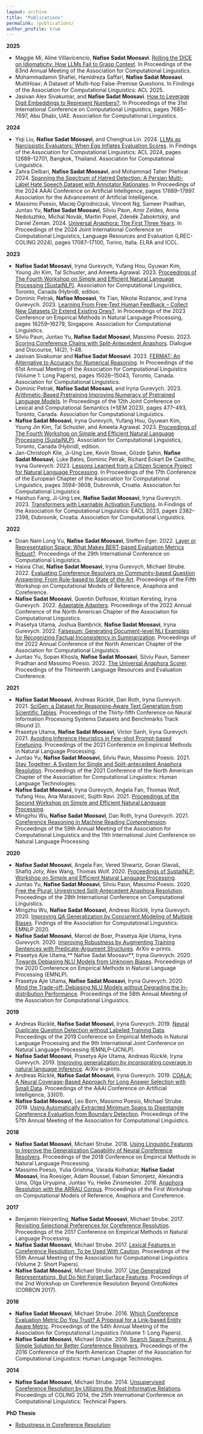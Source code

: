 ```yaml
---
layout: archive
title: "Publications"
permalink: /publications/
author_profile: true
---
```

**2025**
- Maggie Mi, Aline Villavicencio, **Nafise Sadat Moosavi**. [Rolling the DICE on Idiomaticity: How LLMs Fail to Grasp Context](https://arxiv.org/abs/2410.16069). In Proceedings of the 63nd Annual Meeting of the Association for Computational Linguistics.
- Mohammadamin Shafiei, Hamidreza Saffari, **Nafise Sadat Moosavi**. MultiHoax: A Dataset of Multi-hop False-Premise Questions. In Findings of the Association for Computational Linguistics: ACL 2025. 
- Jasivan Alex Sivakumar, and **Nafise Sadat Moosavi**. [How to Leverage Digit Embeddings to Represent Numbers?](https://aclanthology.org/2025.coling-main.514/). In Proceedings of the 31st International Conference on Computational Linguistics, pages 7685–7697, Abu Dhabi, UAE. Association for Computational Linguistics.

  
**2024**
- Yiqi Liu, **Nafise Sadat Moosavi**, and Chenghua Lin. 2024. [LLMs as Narcissistic Evaluators: When Ego Inflates Evaluation Scores](https://aclanthology.org/2024.findings-acl.753/). In Findings of the Association for Computational Linguistics: ACL 2024, pages 12688–12701, Bangkok, Thailand. Association for Computational Linguistics.
- Zahra Delbari, **Nafise Sadat Moosavi**, and Mohammad Taher Pilehvar. 2024. [Spanning the Spectrum of Hatred Detection: A Persian Multi-Label Hate Speech Dataset with Annotator Rationales](https://ojs.aaai.org/index.php/AAAI/article/view/29743). In Proceedings of the 2024 AAAI Conference on Artificial Intelligence, pages 17889–17897. Association for the Advancement of Artificial Intelligence. 
- Massimo Poesio, Maciej Ogrodniczuk, Vincent Ng, Sameer Pradhan, Juntao Yu, **Nafise Sadat Moosavi**, Silviu Paun, Amir Zeldes, Anna Nedoluzhko, Michal Novák, Martin Popel, Zdeněk Žabokrtský, and Daniel Zeman. 2024. [Universal Anaphora: The First Three Years](https://aclanthology.org/2024.lrec-main.1484/). In Proceedings of the 2024 Joint International Conference on Computational Linguistics, Language Resources and Evaluation (LREC-COLING 2024), pages 17087–17100, Torino, Italia. ELRA and ICCL.


**2023**

-  **Nafise Sadat Moosavi**, Iryna Gurevych, Yufang Hou, Gyuwan Kim, Young Jin Kim, Tal Schuster, and Ameeta Agrawal. 2023. [Proceedings of The Fourth Workshop on Simple and Efficient Natural Language Processing (SustaiNLP)](https://aclanthology.org/2023.sustainlp-1.0/). Association for Computational Linguistics, Toronto, Canada (Hybrid), edition.
- Dominic Petrak, **Nafise Moosavi**, Ye Tian, Nikolai Rozanov, and Iryna Gurevych. 2023. [Learning From Free-Text Human Feedback – Collect New Datasets Or Extend Existing Ones?](https://aclanthology.org/2023.emnlp-main.1011/). In Proceedings of the 2023 Conference on Empirical Methods in Natural Language Processing, pages 16259–16279, Singapore. Association for Computational Linguistics.
-  Silviu Paun, Juntao Yu, **Nafise Sadat Moosavi**, Massimo Poesio. 2023. [Scoring Coreference Chains with Split-Antecedent Anaphors](https://journals.uic.edu/ojs/index.php/dad/article/view/12660). Dialogue and Discourse, 14(2), 1-48.
- Jasivan Sivakumar and **Nafise Sadat Moosavi**. 2023. [FERMAT: An Alternative to Accuracy for Numerical Reasoning](https://aclanthology.org/2023.acl-long.838/). In Proceedings of the 61st Annual Meeting of the Association for Computational Linguistics (Volume 1: Long Papers), pages 15026–15043, Toronto, Canada. Association for Computational Linguistics. 
- Dominic Petrak, **Nafise Sadat Moosavi**, and Iryna Gurevych. 2023. [Arithmetic-Based Pretraining Improving Numeracy of Pretrained Language Models](https://aclanthology.org/2023.starsem-1.42/). In Proceedings of the 12th Joint Conference on Lexical and Computational Semantics (*SEM 2023), pages 477–493, Toronto, Canada. Association for Computational Linguistics.
- **Nafise Sadat Moosavi**, Iryna Gurevych, Yufang Hou, Gyuwan Kim, Young Jin Kim, Tal Schuster, and Ameeta Agrawal. 2023. [Proceedings of The Fourth Workshop on Simple and Efficient Natural Language Processing (SustaiNLP)](https://aclanthology.org/2023.sustainlp-1.0/). Association for Computational Linguistics, Toronto, Canada (Hybrid), edition.
- Jan-Christoph Klie, Ji-Ung Lee, Kevin Stowe, Gözde Şahin, **Nafise Sadat Moosavi**, Luke Bates, Dominic Petrak, Richard Eckart De Castilho, Iryna Gurevych. 2023. [Lessons Learned from a Citizen Science Project for Natural Language Processing](https://aclanthology.org/2023.eacl-main.261/). In Proceedings of the 17th Conference of the European Chapter of the Association for Computational Linguistics, pages 3594–3608, Dubrovnik, Croatia. Association for Computational Linguistics
- Haishuo Fang, Ji-Ung Lee, **Nafise Sadat Moosavi**, Iryna Gurevych. 2023. [Transformers with Learnable Activation Functions](https://aclanthology.org/2023.findings-eacl.181/). In Findings of the Association for Computational Linguistics: EACL 2023, pages 2382–2398, Dubrovnik, Croatia. Association for Computational Linguistics.

**2022**

- Doan Nam Long Vu, **Nafise Sadat Moosavi**, Steffen Eger. 2022. [Layer or Representation Space: What Makes BERT-based Evaluation Metrics Robust?](https://aclanthology.org/2022.coling-1.300/). Proceedings of the 29th International Conference on Computational Linguistics.
- Haixia Chai, **Nafise Sadat Moosavi**, Iryna Gurevych, Michael Strube. 2022. [Evaluating Coreference Resolvers on Community-based Question Answering: From Rule-based to State of the Art](https://aclanthology.org/2022.crac-1.7/). Proceedings of the Fifth Workshop on Computational Models of Reference, Anaphora and Coreference.
- **Nafise Sadat Moosavi**, Quentin Delfosse, Kristian Kersting, Iryna Gurevych. 2022. [Adaptable Adapters](https://aclanthology.org/2022.naacl-main.274/). Proceedings of the 2022 Annual Conference of the North American Chapter of the Association for Computational Linguistics.
- Prasetya Utama,  Joshua Bambrick, **Nafise Sadat Moosavi**, Iryna Gurevych. 2022. [Falsesum: Generating Document-level NLI Examples for Recognizing Factual Inconsistency in Summarization](https://aclanthology.org/2022.naacl-main.199/). Proceedings of the 2022 Annual Conference of the North American Chapter of the Association for Computational Linguistics.
- Juntao Yu, Sopan Khosla, **Nafise Sadat Moosavi**, Silviu Paun, Sameer Pradhan and Massimo Poesio. 2022. [The Universal Anaphora Scorer](https://aclanthology.org/2022.lrec-1.521/). Proceedings of the Thirteenth Language Resources and Evaluation Conference.

**2021**

- **Nafise Sadat Moosavi**, Andreas Rücklé, Dan Roth, Iryna Gurevych. 2021. [SciGen: a Dataset for Reasoning-Aware Text Generation from Scientific Tables](https://openreview.net/forum?id=Jul-uX7EV_I). Proceedings of the Thirty-fifth Conference on Neural Information Processing Systems Datasets and Benchmarks Track (Round 2).
- Prasetya Utama, **Nafise Sadat Moosavi**, Victor Sanh, Iryna Gurevych. 2021. [Avoiding Inference Heuristics in Few-shot Prompt-based Finetuning](https://aclanthology.org/2021.emnlp-main.713/). Proceedings of the 2021 Conference on Empirical Methods in Natural Language Processing. 
- Juntao Yu, **Nafise Sadat Moosavi**, Silviu Paun, Massimo Poesio. 2021. [Stay Together: A System for Single and Split-antecedent Anaphora Resolution](https://aclanthology.org/2021.naacl-main.329/). Proceedings of the 2021 Conference of the North American Chapter of the Association for Computational Linguistics: Human Language Technologies.
- **Nafise Sadat Moosavi**, Iryna Gurevych, Angela Fan, Thomas Wolf, Yufang Hou, Ana Marasović, Sujith Ravi. 2021. [Proceedings of the Second Workshop on Simple and Efficient Natural Language Processing](https://aclanthology.org/2021.sustainlp-1.0/).
- Mingzhu Wu, **Nafise Sadat Moosavi**, Dan Roth, Iryna Gurevych. 2021. [Coreference Reasoning in Machine Reading Comprehension](https://aclanthology.org/2021.acl-long.448/). Proceedings of the 59th Annual Meeting of the Association for Computational Linguistics and the 11th International Joint Conference on Natural Language Processing.

**2020**

- **Nafise Sadat Moosavi**, Angela Fan, Vered Shwartz, Goran Glavaš, Shafiq Joty, Alex Wang, Thomas Wolf. 2020. [Proceedings of SustaiNLP: Workshop on Simple and Efficient Natural Language Processing](https://aclanthology.org/volumes/2020.sustainlp-1/).
- Juntao Yu, **Nafise Sadat Moosavi**, Silviu Paun, Massimo Poesio. 2020. [Free the Plural: Unrestricted Split-Antecedent Anaphora Resolution](https://aclanthology.org/2020.coling-main.538/). Proceedings of the 28th International Conference on Computational Linguistics.
- Mingzhu Wu, **Nafise Sadat Moosavi**, Andreas Rücklé, Iryna Gurevych. 2020. [Improving QA Generalization by Concurrent Modeling of Multiple Biases](https://aclanthology.org/2020.findings-emnlp.74/). Findings of the Association for Computational Linguistics: EMNLP 2020.
- **Nafise Sadat Moosavi**, Marcel de Boer, Prasetya Ajie Utama, Iryna Gurevych. 2020. [Improving Robustness by Augmenting Training Sentences with Predicate-Argument Structures](https://arxiv.org/abs/2010.12510). ArXiv e-prints.
- Prasetya Ajie Utama,** Nafise Sadat Moosavi**, Iryna Gurevych. 2020. [Towards Debiasing NLU Models from Unknown Biases](https://aclanthology.org/2020.emnlp-main.613/). Proceedings of the 2020 Conference on Empirical Methods in Natural Language Processing (EMNLP).
- Prasetya Ajie Utama, **Nafise Sadat Moosavi**, Iryna Gurevych. 2020. [Mind the Trade-off: Debiasing NLU Models without Degrading the In-distribution Performance](https://aclanthology.org/2020.acl-main.770/). Proceedings of the 58th Annual Meeting of the Association for Computational Linguistics.

**2019**

- Andreas Rücklé, **Nafise Sadat Moosavi**, Iryna Gurevych. 2019. [Neural Duplicate Question Detection without Labeled Training Data](https://aclanthology.org/D19-1171/). Proceedings of the 2019 Conference on Empirical Methods in Natural Language Processing and the 9th International Joint Conference on Natural Language Processing (EMNLP-IJCNLP).
- **Nafise Sadat Moosavi**, Prasetya Ajie Utama, Andreas Rücklé, Iryna Gurevych. 2019. [Improving generalization by incorporating coverage in natural language inference](https://arxiv.org/abs/1909.08940). ArXiv e-prints.
- Andreas Rücklé, **Nafise Sadat Moosavi**, Iryna Gurevych. 2019. [COALA: A Neural Coverage-Based Approach for Long Answer Selection with Small Data](https://ojs.aaai.org/index.php/AAAI/article/view/4671). Proceedings of the AAAI Conference on Artificial Intelligence, 33(01).
- **Nafise Sadat Moosavi**, Leo Born, Massimo Poesio, Michael Strube. 2019. [Using Automatically Extracted Minimum Spans to Disentangle Coreference Evaluation from Boundary Detection](https://aclanthology.org/P19-1408/). Proceedings of the 57th Annual Meeting of the Association for Computational Linguistics.

**2018**

- **Nafise Sadat Moosavi**, Michael Strube. 2018. [Using Linguistic Features to Improve the Generalization Capability of Neural Coreference Resolvers](https://aclanthology.org/D18-1018/). Proceedings of the 2018 Conference on Empirical Methods in Natural Language Processing.
- Massimo Poesio, Yulia Grishina, Varada Kolhatkar, **Nafise Sadat Moosavi**, Ina Roesiger, Adam Roussel, Fabian Simonjetz, Alexandra Uma, Olga Uryupina, Juntao Yu, Heike Zinsmeister. 2018. [Anaphora Resolution with the ARRAU Corpus](https://aclanthology.org/W18-0702/). Proceedings of the First Workshop on Computational Models of Reference, Anaphora and Coreference.

**2017**

- Benjamin Heinzerling, **Nafise Sadat Moosavi**, Michael Strube. 2017. [Revisiting Selectional Preferences for Coreference Resolution](https://aclanthology.org/D17-1138/?ref=https://githubhelp.com). Proceedings of the 2017 Conference on Empirical Methods in Natural Language Processing.
- **Nafise Sadat Moosavi**, Michael Strube. 2017. [Lexical Features in Coreference Resolution: To be Used With Caution](https://aclanthology.org/P17-2003/). Proceedings of the 55th Annual Meeting of the Association for Computational Linguistics (Volume 2: Short Papers).
- **Nafise Sadat Moosavi**, Michael Strube. 2017. [Use Generalized Representations, But Do Not Forget Surface Features](https://aclanthology.org/W17-1501/). Proceedings of the 2nd Workshop on Coreference Resolution Beyond OntoNotes (CORBON 2017).

**2016**

- **Nafise Sadat Moosavi**, Michael Strube. 2016. [Which Coreference Evaluation Metric Do You Trust? A Proposal for a Link-based Entity Aware Metric](https://aclanthology.org/P16-1060/). Proceedings of the 54th Annual Meeting of the Association for Computational Linguistics (Volume 1: Long Papers).
- **Nafise Sadat Moosavi**, Michael Strube. 2016. [Search Space Pruning: A Simple Solution for Better Coreference Resolvers](https://aclanthology.org/N16-1115/). Proceedings of the 2016 Conference of the North American Chapter of the Association for Computational Linguistics: Human Language Technologies.

**2014**

- **Nafise Sadat Moosavi**, Michael Strube. 2014. [Unsupervised Coreference Resolution by Utilizing the Most Informative Relations](https://aclanthology.org/C14-1061/). Proceedings of COLING 2014, the 25th International Conference on Computational Linguistics: Technical Papers.



**PhD Thesis**
- [Robustness in Coreference Resolution](https://archiv.ub.uni-heidelberg.de/volltextserver/27919/)
